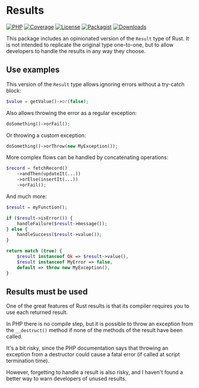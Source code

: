Results
=======

[![PHP][php-badge]][php-url]
[![Coverage][codecov-badge]][codecov-url]
[![License][license-badge]][license-url]
[![Packagist][packagist-version-badge]][packagist-url]
[![Downloads][packagist-downloads-badge]][packagist-url]

[php-badge]: https://img.shields.io/badge/php-8.1%20to%208.2-777bb3.svg
[php-url]: https://coveralls.io/github/hereldar/php-results
[codecov-badge]: https://img.shields.io/codecov/c/github/hereldar/php-results
[codecov-url]: https://app.codecov.io/gh/hereldar/php-results
[coveralls-badge]: https://img.shields.io/coverallsCoverage/github/hereldar/php-results
[coveralls-url]: https://coveralls.io/github/hereldar/php-results
[license-badge]: https://img.shields.io/badge/license-MIT-brightgreen.svg
[license-url]: LICENSE
[packagist-version-badge]: https://img.shields.io/packagist/v/hereldar/results.svg
[packagist-downloads-badge]: https://img.shields.io/packagist/dt/hereldar/results.svg
[packagist-url]: https://packagist.org/packages/hereldar/results

This package includes an opinionated version of the `Result` type of Rust. It is 
not intended to replicate the original type one-to-one, but to allow developers 
to handle the results in any way they choose.

Use examples
------------

This version of the `Result` type allows ignoring errors without a try-catch 
block:

```php
$value = getValue()->or(false);
```

Also allows throwing the error as a regular exception:

```php
doSomething()->orFail();
```

Or throwing a custom exception:

```php
doSomething()->orThrow(new MyException());
```

More complex flows can be handled by concatenating operations:

```php
$record = fetchRecord()
    ->andThen(updateIt(...))
    ->orElse(insertIt(...))
    ->orFail();
```

And much more:

```php
$result = myFunction();

if ($result->isError()) {
    handleFailure($result->message());
} else {
    handleSuccess($result->value());
}

return match (true) {
    $result instanceof Ok => $result->value(),
    $result instanceof MyError => false,
    default => throw new MyException(),
}
```

Results must be used
--------------------

One of the great features of Rust results is that its compiler requires you to 
use each returned result.

In PHP there is no compile step, but it is possible to throw an exception from 
the `__destruct()` method if none of the methods of the result have been called.

It's a bit risky, since the PHP documentation says that throwing an exception 
from a destructor could cause a fatal error (if called at script termination 
time).

However, forgetting to handle a result is also risky, and I haven't found a 
better way to warn developers of unused results.
